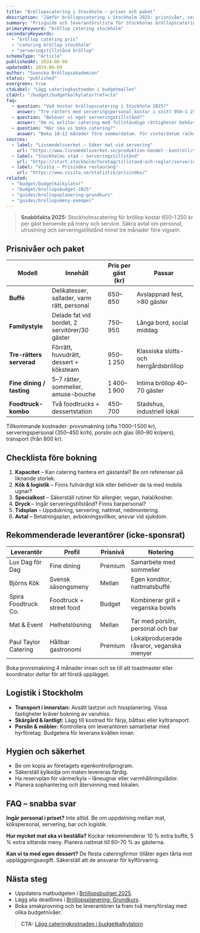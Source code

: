 ```yaml
---
title: "Bröllopscatering i Stockholm – priser och paket"
description: "Jämför bröllopscatering i Stockholm 2025: prisnivåer, serveringstillstånd, logistik och utvalda leverantörer."
summary: "Prisguide och leverantörslista för Stockholms bröllopscatering med tips för menyer, dryck och bemanning."
primaryKeyword: "bröllop catering stockholm"
secondaryKeywords:
  - "bröllop catering pris"
  - "catering bröllop stockholm"
  - "serveringstillstånd bröllop"
schemaType: "Article"
publishedAt: 2024-06-09
updatedAt: 2024-06-09
author: "Svenska Bröllopsakademien"
status: "published"
evergreen: true
ctaLabel: "Lägg cateringkostnaden i budgetmallen"
ctaUrl: "/budget/budgetkalkylator?ref=cta"
faq:
  - question: "Vad kostar bröllopscatering i Stockholm 2025?"
    answer: "Tre-rätters med serveringspersonal kostar i snitt 950–1 250 kr per gäst. Buffé eller familystyle ligger på 650–850 kr, medan foodtrucks och street food startar kring 450 kr per gäst."
  - question: "Behöver vi eget serveringstillstånd?"
    answer: "Om ni anlitar catering med fullständiga rättigheter behövs inget eget tillstånd. Tar ni med egen alkohol i lokal utan tillstånd krävs tillfälligt serveringstillstånd från kommunen."
  - question: "När ska vi boka catering?"
    answer: "Boka 10–12 månader före sommardatum. För vinterdatum räcker ofta 6 månader men säkra tider direkt efter att lokalen är klar."
sources:
  - label: "Livsmedelsverket – Säker mat vid servering"
    url: "https://www.livsmedelsverket.se/produktion-handel--kontroll/servering"
  - label: "Stockholms stad – Serveringstillstånd"
    url: "https://start.stockholm/foretag/tillstand-och-regler/serveringstillstand/"
  - label: "Visita – Prisindex restaurang"
    url: "https://www.visita.se/statistik/prisindex/"
related:
  - "budget/budgetkalkylator"
  - "budget/brollopsbudget-2025"
  - "guides/brollopsplanering-grundkurs"
  - "guides/brollopsmeny-exempel"
---
```


> **Snabbfakta 2025:** Stockholmscatering för bröllop kostar 650–1 250 kr per gäst beroende på meny och service. Säkra avtal om personal, utrustning och serveringstillstånd minst tre månader före vigseln.

## Prisnivåer och paket

| Modell                 | Innehåll                                       | Pris per gäst (kr) | Passar |
| ---------------------- | ---------------------------------------------- | ------------------ | ------ |
| **Buffé**              | Delikatesser, sallader, varm rätt, personal    | 650–850            | Avslappnad fest, >80 gäster |
| **Familystyle**        | Delade fat vid bordet, 2 servitörer/30 gäster  | 750–950            | Långa bord, social middag |
| **Tre-rätters serverad** | Förrätt, huvudrätt, dessert + köksteam       | 950–1 250          | Klassiska slotts- och herrgårdsbröllop |
| **Fine dining / tasting** | 5–7 rätter, sommelier, amuse-bouche        | 1 400–1 900        | Intima bröllop 40–70 gäster |
| **Foodtruck-kombo**    | Två foodtrucks + dessertstation               | 450–700            | Stadshus, industriell lokal |

Tillkommande kostnader: provsmakning (ofta 1 000–1 500 kr), serveringspersonal (350–450 kr/h), porslin och glas (60–90 kr/pers), transport (från 800 kr).

## Checklista före bokning

1. **Kapacitet** – Kan catering hantera ert gästantal? Be om referenser på liknande storlek.
2. **Kök & logistik** – Finns fullvärdigt kök eller behöver de ta med mobila ugnar?
3. **Specialkost** – Säkerställ rutiner för allergier, vegan, halal/kosher.
4. **Dryck** – Ingår serveringstillstånd? Finns barpersonal?
5. **Tidsplan** – Uppdukning, servering, nattmat, nedmontering.
6. **Avtal** – Betalningsplan, avbokningsvillkor, ansvar vid sjukdom.

## Rekommenderade leverantörer (icke-sponsrat)

| Leverantör            | Profil                      | Prisnivå | Notering |
| --------------------- | --------------------------- | -------- | -------- |
| Lux Dag för Dag       | Fine dining                  | Premium  | Samarbete med sommelier |
| Björns Kök            | Svensk säsongsmeny           | Mellan   | Egen konditor, nattmatsbuffé |
| Spira Foodtruck Co.   | Foodtruck + street food      | Budget   | Kombinerar grill + veganska bowls |
| Mat & Event           | Helhetslösning               | Mellan   | Tar med porslin, personal och bar |
| Paul Taylor Catering  | Hållbar gastronomi           | Premium  | Lokalproducerade råvaror, veganska menyer |

Boka provsmakning 4 månader innan och se till att toastmaster eller koordinator deltar för att förstå upplägget.

## Logistik i Stockholm

- **Transport i innerstan:** Avsätt lastzon och hissplanering. Vissa fastigheter kräver bokning av varuhiss.
- **Skärgård & lantligt:** Lägg till kostnad för färja, båttaxi eller kyltransport.
- **Porslin & möbler:** Kontrollera om leverantören samarbetar med hyrföretag. Budgetera för leverans kvällen innan.

## Hygien och säkerhet

- Be om kopia av företagets egenkontrollprogram.
- Säkerställ kylkedja om maten levereras färdig.
- Ha reservplan för värme/kyla – låneugnar eller varmhållningslådor.
- Planera sophantering och återvinning med lokalen.

## FAQ – snabba svar

**Ingår personal i priset?**
Inte alltid. Be om uppdelning mellan mat, kökspersonal, servering, bar och logistik.

**Hur mycket mat ska vi beställa?**
Kockar rekommenderar 10 % extra buffé, 5 % extra sittande meny. Planera nattmat till 60–70 % av gästerna.

**Kan vi ta med egen dessert?**
De flesta cateringfirmor tillåter egen tårta mot uppläggningsavgift. Säkerställ att de ansvarar för kylförvaring.

## Nästa steg

- Uppdatera matbudgeten i [Bröllopsbudget 2025](/budget/brollopsbudget-2025/).
- Lägg alla deadlines i [Bröllopsplanering: Grundkurs](/guides/brollopsplanering-grundkurs/).
- Boka smakprovning och be leverantören ta fram två menyförslag med olika budgetnivåer.

> **CTA:** [Lägg cateringkostnaden i budgetkalkylatorn](/budget/budgetkalkylator?ref=cta)

